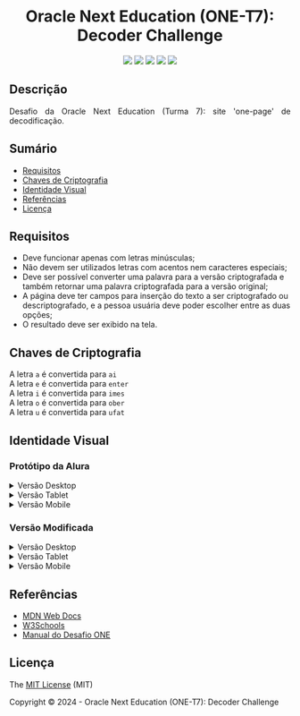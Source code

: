 <!-- Introdução -->
<h1 align="center">
    Oracle Next Education (ONE-T7): Decoder Challenge
</h1>

<div align="center">
    <img src="https://img.shields.io/badge/STATUS-Em_Desenvolvimento-red"/>
    <img src="https://img.shields.io/badge/JAVASCRIPT-gray?logo=javascript"/>
    <img src="https://img.shields.io/badge/HTML-gray?logo=html5"/>
    <img src="https://img.shields.io/badge/CSS-gray?logo=css3&logoColor=blue"/>
    <img src="https://img.shields.io/badge/FIGMA-gray?logo=figma"/>
</div>

<h2>Descrição</h2>
<p align="justify">
    Desafio da Oracle Next Education (Turma 7): site 'one-page' de decodificação.
</p>


<!-- Sumário -->
<h2>Sumário</h2>

<ul>
    <li>
        <a href="requisitos">Requisitos</a>
    </li>
    <li>
        <a href="chaves">Chaves de Criptografia</a>
    </li>
    <li>
        <a href="visual">Identidade Visual</a>
    </li>
    <li>
        <a href="#referencias">Referências</a>
    </li>
    <li>
        <a href="#licenca">Licença</a>
    </li>
</ul>

<!-- Requisitos -->
<h2 id="requisitos">Requisitos</h2>
<ul>
    <li>
        Deve funcionar apenas com letras minúsculas;
    </li>
    <li>
        Não devem ser utilizados letras com acentos nem caracteres especiais;
    </li>
    <li>
        Deve ser possível converter uma palavra para a versão criptografada e também retornar uma palavra criptografada para a versão original;
    </li>
    <li>
        A página deve ter campos para inserção do texto a ser criptografado ou descriptografado, e a pessoa usuária deve poder escolher entre as duas opções;
    </li>
    <li>
        O resultado deve ser exibido na tela.
    </li>
</ul>


<!-- Chaves -->
<h2 id="chaves">Chaves de Criptografia</h2>

<p>
    A letra <code>a</code> é convertida para <code>ai</code> 
    <br>
    A letra <code>e</code> é convertida para <code>enter</code> 
    <br>
    A letra <code>i</code> é convertida para <code>imes</code> 
    <br>
    A letra <code>o</code> é convertida para <code>ober</code> 
    <br>
    A letra <code>u</code> é convertida para <code>ufat</code> 
</p>


<!-- Identidade Visual -->
<h2 id="visual">Identidade Visual</h2>

<h3>Protótipo da Alura</h3>
<details>
    <summary>Versão Desktop</summary>
    <img src="./img/modelo_alura-desktop.png">
</details>
<details>
    <summary>Versão Tablet</summary>
    <img src="./img/modelo_alura-tablet.png">
</details>
<details>
    <summary>Versão Mobile</summary>
    <img src="./img/modelo_alura-mobile.png">
</details>

<h3>Versão Modificada</h3>
<details>
    <summary>Versão Desktop</summary>
    <img src="./img/modelo_modificado-desktop.png">
</details>
<details>
    <summary>Versão Tablet</summary>
    <img src="./img/modelo_modificado-tablet.png">
</details>
<details>
    <summary>Versão Mobile</summary>
    <img src="./img/modelo_modificado-mobile.png">
</details>

<!-- Referências -->
<h2 id="referencias">Referências</h2>
<ul>
    <li>
        <a href="https://developer.mozilla.org/pt-BR/">MDN Web Docs</a>
    </li>
    <li>
        <a href="https://www.w3schools.com/">W3Schools</a>
    </li>
    <li>
        <a href="https://caelum-online-public.s3.amazonaws.com/one-tgf/Challenge_-_Decodificador_vfinal_4.pdf">Manual do Desafio ONE</a>
    </li>
    
</ul>


<!-- Licença -->
<h2 id="licenca">Licença</h2>

The [MIT License](/LICENSE) (MIT)

Copyright :copyright: 2024 - Oracle Next Education (ONE-T7): Decoder Challenge
